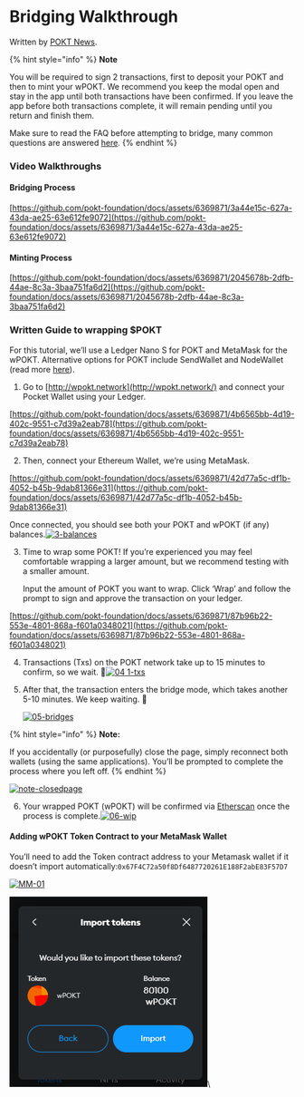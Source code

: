 # Bridging Walkthrough

Written by [POKT News](https://twitter.com/PoktNews/status/1709884757973037221).

{% hint style="info" %}
**Note**

You will be required to sign 2 transactions, first to deposit your POKT and then to mint your wPOKT. We recommend you keep the modal open and stay in the app until both transactions have been confirmed. If you leave the app before both transactions complete, it will remain pending until you return and finish them.

Make sure to read the FAQ before attempting to bridge, many common questions are answered [here](bridging-faq.md).
{% endhint %}

### Video Walkthroughs <a href="#video-walkthroughs" id="video-walkthroughs"></a>

#### Bridging Process <a href="#bridging-process" id="bridging-process"></a>

[https://github.com/pokt-foundation/docs/assets/6369871/3a44e15c-627a-43da-ae25-63e612fe9072](https://github.com/pokt-foundation/docs/assets/6369871/3a44e15c-627a-43da-ae25-63e612fe9072)

#### Minting Process <a href="#minting-process" id="minting-process"></a>

[https://github.com/pokt-foundation/docs/assets/6369871/2045678b-2dfb-44ae-8c3a-3baa751fa6d2](https://github.com/pokt-foundation/docs/assets/6369871/2045678b-2dfb-44ae-8c3a-3baa751fa6d2)

### Written Guide to wrapping $POKT <a href="#written-guide-to-wrapping-pokt" id="written-guide-to-wrapping-pokt"></a>

For this tutorial, we’ll use a Ledger Nano S for POKT and MetaMask for the wPOKT. Alternative options for POKT include SendWallet and NodeWallet (read more [here](../pokt-wallets.md)).

1. Go to [http://wpokt.network](http://wpokt.network/) and connect your Pocket Wallet using your Ledger.

[https://github.com/pokt-foundation/docs/assets/6369871/4b6565bb-4d19-402c-9551-c7d39a2eab78](https://github.com/pokt-foundation/docs/assets/6369871/4b6565bb-4d19-402c-9551-c7d39a2eab78)

2. Then, connect your Ethereum Wallet, we’re using MetaMask.

[https://github.com/pokt-foundation/docs/assets/6369871/42d77a5c-df1b-4052-b45b-9dab81366e31](https://github.com/pokt-foundation/docs/assets/6369871/42d77a5c-df1b-4052-b45b-9dab81366e31)

Once connected, you should see both your POKT and wPOKT (if any) balances.[![3-balances](https://github.com/pokt-foundation/docs/assets/6369871/d79fa309-b5a2-49b5-ac52-c35d4f23ab08)](https://github.com/pokt-foundation/docs/assets/6369871/d79fa309-b5a2-49b5-ac52-c35d4f23ab08)

3.  Time to wrap some POKT! If you’re experienced you may feel comfortable wrapping a larger amount, but we recommend testing with a smaller amount.

    Input the amount of POKT you want to wrap. Click ‘Wrap’ and follow the prompt to sign and approve the transaction on your ledger.

[https://github.com/pokt-foundation/docs/assets/6369871/87b96b22-553e-4801-868a-f601a0348021](https://github.com/pokt-foundation/docs/assets/6369871/87b96b22-553e-4801-868a-f601a0348021)

4. Transactions (Txs) on the POKT network take up to 15 minutes to confirm, so we wait. 🧘[![04 1-txs](https://github.com/pokt-foundation/docs/assets/6369871/4175eacf-32a3-4be4-8382-ba33b540e158)](https://github.com/pokt-foundation/docs/assets/6369871/4175eacf-32a3-4be4-8382-ba33b540e158)
5.  After that, the transaction enters the bridge mode, which takes another 5-10 minutes. We keep waiting. 🧘

    [![05-bridges](https://github.com/pokt-foundation/docs/assets/6369871/68d6ac17-d2ed-405a-a44c-6914a3242f76)](https://github.com/pokt-foundation/docs/assets/6369871/68d6ac17-d2ed-405a-a44c-6914a3242f76)

{% hint style="info" %}
**Note:**

If you accidentally (or purposefully) close the page, simply reconnect both wallets (using the same applications). You’ll be prompted to complete the process where you left off.
{% endhint %}

&#x20;[![note-closedpage](https://github.com/pokt-foundation/docs/assets/6369871/bf875451-8915-469c-b8d4-4943fe36625f)](https://github.com/pokt-foundation/docs/assets/6369871/bf875451-8915-469c-b8d4-4943fe36625f)

6. Your wrapped POKT (wPOKT) will be confirmed via [Etherscan](https://etherscan.io/) once the process is complete.[![06-wip](https://github.com/pokt-foundation/docs/assets/6369871/fd1b6218-8dc2-48c8-9127-1f998a95d96e)](https://github.com/pokt-foundation/docs/assets/6369871/fd1b6218-8dc2-48c8-9127-1f998a95d96e)

#### Adding wPOKT Token Contract to your MetaMask Wallet <a href="#adding-wpokt-token-contract-to-your-metamask-wallet" id="adding-wpokt-token-contract-to-your-metamask-wallet"></a>

You’ll need to add the Token contract address to your Metamask wallet if it doesn’t import automatically:`0x67F4C72a50f8Df6487720261E188F2abE83F57D7`

[![MM-01](https://github.com/pokt-foundation/docs/assets/6369871/98b2bb35-4f36-463d-ba5d-8ab131eea21b)](https://github.com/pokt-foundation/docs/assets/6369871/98b2bb35-4f36-463d-ba5d-8ab131eea21b)

![](../../.gitbook/assets/image.png)\
